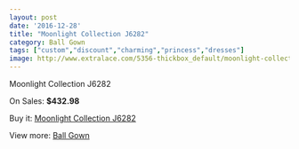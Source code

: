 ```yaml
---
layout: post
date: '2016-12-28'
title: "Moonlight Collection J6282"
category: Ball Gown
tags: ["custom","discount","charming","princess","dresses"]
image: http://www.extralace.com/5356-thickbox_default/moonlight-collection-j6282.jpg
---
```

Moonlight Collection J6282

On Sales: **$432.98**
<a href="https://www.extralace.com/ball-gown/2539-moonlight-collection-j6282.html"><amp-img layout="responsive" width="600" height="600" src="//www.extralace.com/5356-thickbox_default/moonlight-collection-j6282.jpg" alt="Moonlight Collection J6282 0" /></a>
<a href="https://www.extralace.com/ball-gown/2539-moonlight-collection-j6282.html"><amp-img layout="responsive" width="600" height="600" src="//www.extralace.com/5357-thickbox_default/moonlight-collection-j6282.jpg" alt="Moonlight Collection J6282 1" /></a>

Buy it: [Moonlight Collection J6282](https://www.extralace.com/ball-gown/2539-moonlight-collection-j6282.html "Moonlight Collection J6282")

View more: [Ball Gown](https://www.extralace.com/3-ball-gown "Ball Gown")